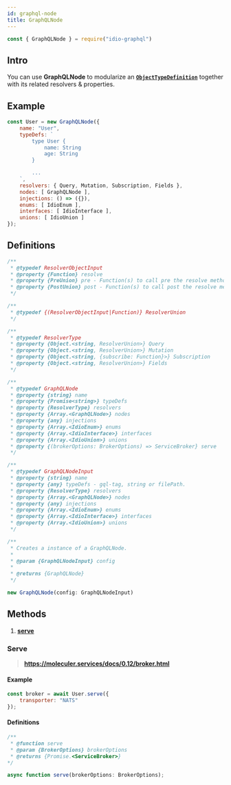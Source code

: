 ```yaml
---
id: graphql-node
title: GraphQLNode
---
```


```javascript 
const { GraphQLNode } = require("idio-graphql")
```

## Intro

You can use **GraphQLNode** to modularize an **[`ObjectTypeDefinition`](http://spec.graphql.org/June2018/#ObjectTypeDefinition)** together with its related resolvers & properties. 

## Example

```javascript 
const User = new GraphQLNode({
    name: "User",
    typeDefs: `
        type User {
            name: String
            age: String
        }

        ...
    `,
    resolvers: { Query, Mutation, Subscription, Fields },
    nodes: [ GraphQLNode ],
    injections: () => ({}),
    enums: [ IdioEnum ],
    interfaces: [ IdioInterface ],
    unions: [ IdioUnion ]
});
```

## Definitions

```javascript
/**
 * @typedef ResolverObjectInput
 * @property {Function} resolve
 * @property {PreUnion} pre - Function(s) to call pre the resolve method.
 * @property {PostUnion} post - Function(s) to call post the resolve method.
 */

/**
 * @typedef {(ResolverObjectInput|Function)} ResolverUnion
 */

/**
 * @typedef ResolverType
 * @property {Object.<string, ResolverUnion>} Query
 * @property {Object.<string, ResolverUnion>} Mutation
 * @property {Object.<string, {subscribe: Function}>} Subscription
 * @property {Object.<string, ResolverUnion>} Fields
 */

/**
 * @typedef GraphQLNode
 * @property {string} name
 * @property {Promise<string>} typeDefs
 * @property {ResolverType} resolvers
 * @property {Array.<GraphQLNode>} nodes
 * @property {any} injections
 * @property {Array.<IdioEnum>} enums
 * @property {Array.<IdioInterface>} interfaces
 * @property {Array.<IdioUnion>} unions
 * @property {(brokerOptions: BrokerOptions) => ServiceBroker} serve
 */

/**
 * @typedef GraphQLNodeInput
 * @property {string} name
 * @property {any} typeDefs - gql-tag, string or filePath.
 * @property {ResolverType} resolvers
 * @property {Array.<GraphQLNode>} nodes
 * @property {any} injections
 * @property {Array.<IdioEnum>} enums
 * @property {Array.<IdioInterface>} interfaces
 * @property {Array.<IdioUnion>} unions
 */

/**
 * Creates a instance of a GraphQLNode.
 *
 * @param {GraphQLNodeInput} config
 *
 * @returns {GraphQLNode}
 */
```

```javascript
new GraphQLNode(config: GraphQLNodeInput)
```

## Methods 

1. [**serve**](#serve)

### Serve 
> **https://moleculer.services/docs/0.12/broker.html**

#### Example
```javascript
const broker = await User.serve({
    transporter: "NATS"
});
```

#### Definitions
```javascript
/**
 * @function serve
 * @param {BrokerOptions} brokerOptions
 * @returns {Promise.<ServiceBroker>}
*/
```

```javascript
async function serve(brokerOptions: BrokerOptions);
```